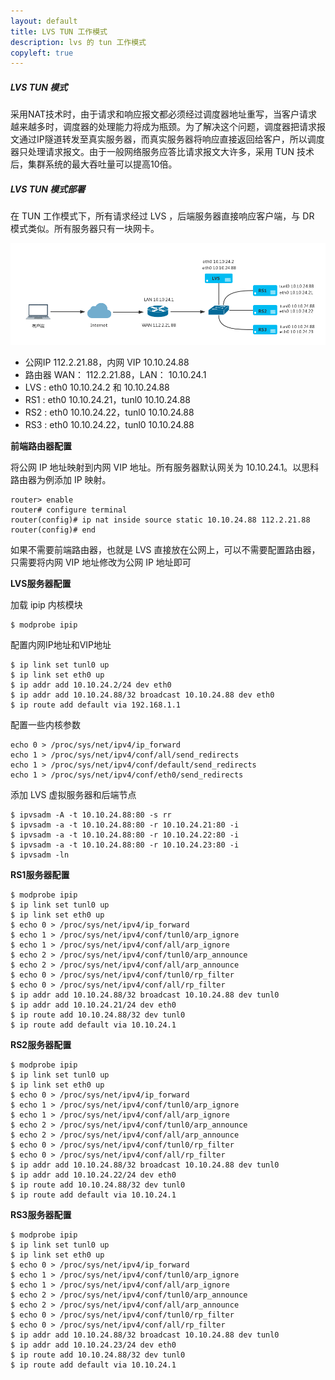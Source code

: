 ```yaml
---
layout: default
title: LVS TUN 工作模式
description: lvs 的 tun 工作模式
copyleft: true
---
```


##### LVS TUN 模式

采用NAT技术时，由于请求和响应报文都必须经过调度器地址重写，当客户请求越来越多时，调度器的处理能力将成为瓶颈。为了解决这个问题，调度器把请求报文通过IP隧道转发至真实服务器，而真实服务器将响应直接返回给客户，所以调度器只处理请求报文。由于一般网络服务应答比请求报文大许多，采用 TUN 技术后，集群系统的最大吞吐量可以提高10倍。

##### LVS TUN 模式部署

在 TUN 工作模式下，所有请求经过 LVS ，后端服务器直接响应客户端，与 DR 模式类似。所有服务器只有一块网卡。

![image](/assets/img/lvs-tun.png)

- 公网IP 112.2.21.88，内网 VIP 10.10.24.88
- 路由器 WAN： 112.2.21.88，LAN： 10.10.24.1
- LVS : eth0 10.10.24.2 和 10.10.24.88
- RS1 : eth0 10.10.24.21，tunl0 10.10.24.88
- RS2 : eth0 10.10.24.22，tunl0 10.10.24.88
- RS3 : eth0 10.10.24.22，tunl0 10.10.24.88

**前端路由器配置**
   
将公网 IP 地址映射到内网 VIP 地址。所有服务器默认网关为 10.10.24.1。以思科路由器为例添加 IP 映射。
   
    router> enable
    router# configure terminal
    router(config)# ip nat inside source static 10.10.24.88 112.2.21.88
    router(config)# end
   
如果不需要前端路由器，也就是 LVS 直接放在公网上，可以不需要配置路由器，只需要将内网 VIP 地址修改为公网 IP 地址即可

**LVS服务器配置**

加载 ipip 内核模块

    $ modprobe ipip

配置内网IP地址和VIP地址

    $ ip link set tunl0 up
    $ ip link set eth0 up
    $ ip addr add 10.10.24.2/24 dev eth0
    $ ip addr add 10.10.24.88/32 broadcast 10.10.24.88 dev eth0
    $ ip route add default via 192.168.1.1

配置一些内核参数

    echo 0 > /proc/sys/net/ipv4/ip_forward
    echo 1 > /proc/sys/net/ipv4/conf/all/send_redirects
    echo 1 > /proc/sys/net/ipv4/conf/default/send_redirects
    echo 1 > /proc/sys/net/ipv4/conf/eth0/send_redirects

添加 LVS 虚拟服务器和后端节点

    $ ipvsadm -A -t 10.10.24.88:80 -s rr
    $ ipvsadm -a -t 10.10.24.88:80 -r 10.10.24.21:80 -i
    $ ipvsadm -a -t 10.10.24.88:80 -r 10.10.24.22:80 -i
    $ ipvsadm -a -t 10.10.24.88:80 -r 10.10.24.23:80 -i
    $ ipvsadm -ln

**RS1服务器配置**

    $ modprobe ipip
    $ ip link set tunl0 up
    $ ip link set eth0 up
    $ echo 0 > /proc/sys/net/ipv4/ip_forward
    $ echo 1 > /proc/sys/net/ipv4/conf/tunl0/arp_ignore
    $ echo 1 > /proc/sys/net/ipv4/conf/all/arp_ignore
    $ echo 2 > /proc/sys/net/ipv4/conf/tunl0/arp_announce
    $ echo 2 > /proc/sys/net/ipv4/conf/all/arp_announce
    $ echo 0 > /proc/sys/net/ipv4/conf/tunl0/rp_filter
    $ echo 0 > /proc/sys/net/ipv4/conf/all/rp_filter
    $ ip addr add 10.10.24.88/32 broadcast 10.10.24.88 dev tunl0
    $ ip addr add 10.10.24.21/24 dev eth0
    $ ip route add 10.10.24.88/32 dev tunl0
    $ ip route add default via 10.10.24.1

**RS2服务器配置**

    $ modprobe ipip
    $ ip link set tunl0 up
    $ ip link set eth0 up
    $ echo 0 > /proc/sys/net/ipv4/ip_forward
    $ echo 1 > /proc/sys/net/ipv4/conf/tunl0/arp_ignore
    $ echo 1 > /proc/sys/net/ipv4/conf/all/arp_ignore
    $ echo 2 > /proc/sys/net/ipv4/conf/tunl0/arp_announce
    $ echo 2 > /proc/sys/net/ipv4/conf/all/arp_announce
    $ echo 0 > /proc/sys/net/ipv4/conf/tunl0/rp_filter
    $ echo 0 > /proc/sys/net/ipv4/conf/all/rp_filter
    $ ip addr add 10.10.24.88/32 broadcast 10.10.24.88 dev tunl0
    $ ip addr add 10.10.24.22/24 dev eth0
    $ ip route add 10.10.24.88/32 dev tunl0
    $ ip route add default via 10.10.24.1

**RS3服务器配置**

    $ modprobe ipip
    $ ip link set tunl0 up
    $ ip link set eth0 up
    $ echo 0 > /proc/sys/net/ipv4/ip_forward
    $ echo 1 > /proc/sys/net/ipv4/conf/tunl0/arp_ignore
    $ echo 1 > /proc/sys/net/ipv4/conf/all/arp_ignore
    $ echo 2 > /proc/sys/net/ipv4/conf/tunl0/arp_announce
    $ echo 2 > /proc/sys/net/ipv4/conf/all/arp_announce
    $ echo 0 > /proc/sys/net/ipv4/conf/tunl0/rp_filter
    $ echo 0 > /proc/sys/net/ipv4/conf/all/rp_filter
    $ ip addr add 10.10.24.88/32 broadcast 10.10.24.88 dev tunl0
    $ ip addr add 10.10.24.23/24 dev eth0
    $ ip route add 10.10.24.88/32 dev tunl0
    $ ip route add default via 10.10.24.1

